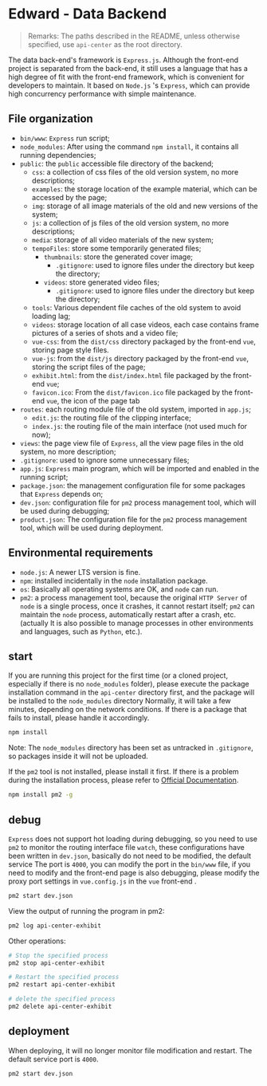 # Edward - Data Backend

> Remarks: The paths described in the README, unless otherwise specified, use `api-center` as the root directory.

The data back-end's framework is `Express.js`. Although the front-end project is separated from the back-end, it still uses a language that has a high degree of fit with the front-end framework, which is convenient for developers to maintain. It based on `Node.js` 's `Express`, which can provide high concurrency performance with simple maintenance.

## File organization

- `bin/www`: `Express` run script;
- `node_modules`: After using the command `npm install`, it contains all running dependencies;
- `public`: the `public` accessible file directory of the backend;
     - `css`: a collection of css files of the old version system, no more descriptions;
     - `examples`: the storage location of the example material, which can be accessed by the page;
     - `img`: storage of all image materials of the old and new versions of the system;
     - `js`: a collection of js files of the old version system, no more descriptions;
     - `media`: storage of all video materials of the new system;
     - `tempoFiles`: store some temporarily generated files;
         - `thumbnails`: store the generated cover image;
             - `.gitignore`: used to ignore files under the directory but keep the directory;
         - `videos`: store generated video files;
             - `.gitignore`: used to ignore files under the directory but keep the directory;
     - `tools`: Various dependent file caches of the old system to avoid loading lag;
     - `videos`: storage location of all case videos, each case contains frame pictures of a series of shots and a video file;
     - `vue-css`: from the `dist/css` directory packaged by the front-end `vue`, storing page style files.
     - `vue-js`: from the `dist/js` directory packaged by the front-end `vue`, storing the script files of the page;
     - `exhibit.html`: from the `dist/index.html` file packaged by the front-end `vue`;
     - `favicon.ico`: From the `dist/favicon.ico` file packaged by the front-end `vue`, the icon of the page tab
- `routes`: each routing module file of the old system, imported in `app.js`;
     - `edit.js`: the routing file of the clipping interface;
     - `index.js`: the routing file of the main interface (not used much for now);
- `views`: the page view file of `Express`, all the view page files in the old system, no more description;
- `.gitignore`: used to ignore some unnecessary files;
- `app.js`: `Express` main program, which will be imported and enabled in the running script;
- `package.json`: the management configuration file for some packages that `Express` depends on;
- `dev.json`: configuration file for `pm2` process management tool, which will be used during debugging;
- `product.json`: The configuration file for the `pm2` process management tool, which will be used during deployment.

## Environmental requirements

- `node.js`: A newer LTS version is fine.
- `npm`: installed incidentally in the `node` installation package.
- `os`: Basically all operating systems are OK, and `node` can run.
- `pm2`: a process management tool, because the original `HTTP Server` of `node` is a single process, once it crashes, it cannot restart itself; `pm2` can maintain the `node` process, automatically restart after a crash, etc. (actually It is also possible to manage processes in other environments and languages, such as `Python`, etc.).

## start

If you are running this project for the first time (or a cloned project, especially if there is no `node_modules` folder), please execute the package installation command in the `api-center` directory first, and the package will be installed to the `node_modules` directory Normally, it will take a few minutes, depending on the network conditions. If there is a package that fails to install, please handle it accordingly.

```bash
npm install
```

Note: The `node_modules` directory has been set as untracked in `.gitignore`, so packages inside it will not be uploaded.

If the `pm2` tool is not installed, please install it first. If there is a problem during the installation process, please refer to [Official Documentation](https://pm2.keymetrics.io/).

```bash
npm install pm2 -g
```

## debug

`Express` does not support hot loading during debugging, so you need to use `pm2` to monitor the routing interface file `watch`, these configurations have been written in `dev.json`, basically do not need to be modified, the default service The port is `4000`, you can modify the port in the `bin/www` file, if you need to modify and the front-end page is also debugging, please modify the proxy port settings in `vue.config.js` in the `vue` front-end .

```bash
pm2 start dev.json
```

View the output of running the program in pm2:

```bash
pm2 log api-center-exhibit
```

Other operations:

```bash
# Stop the specified process
pm2 stop api-center-exhibit
```

```bash
# Restart the specified process
pm2 restart api-center-exhibit
```

```bash
# delete the specified process
pm2 delete api-center-exhibit
```

## deployment

When deploying, it will no longer monitor file modification and restart. The default service port is `4000`.

```bash
pm2 start dev.json
```

